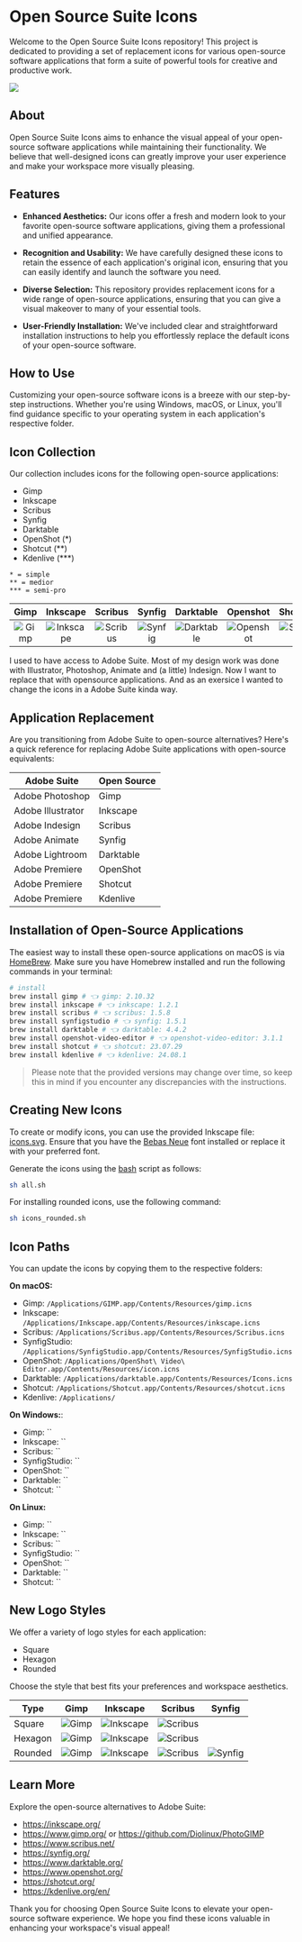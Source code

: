 # Open Source Suite Icons

Welcome to the Open Source Suite Icons repository! This project is dedicated to providing a set of replacement icons for various open-source software applications that form a suite of powerful tools for creative and productive work.

![](icon.png)

## About

Open Source Suite Icons aims to enhance the visual appeal of your open-source software applications while maintaining their functionality. We believe that well-designed icons can greatly improve your user experience and make your workspace more visually pleasing.

## Features

- **Enhanced Aesthetics:** Our icons offer a fresh and modern look to your favorite open-source software applications, giving them a professional and unified appearance.

- **Recognition and Usability:** We have carefully designed these icons to retain the essence of each application's original icon, ensuring that you can easily identify and launch the software you need.

- **Diverse Selection:** This repository provides replacement icons for a wide range of open-source applications, ensuring that you can give a visual makeover to many of your essential tools.

- **User-Friendly Installation:** We've included clear and straightforward installation instructions to help you effortlessly replace the default icons of your open-source software.

## How to Use

Customizing your open-source software icons is a breeze with our step-by-step instructions. Whether you're using Windows, macOS, or Linux, you'll find guidance specific to your operating system in each application's respective folder.

## Icon Collection

Our collection includes icons for the following open-source applications:

- Gimp
- Inkscape
- Scribus
- Synfig
- Darktable
- OpenShot (\*)
- Shotcut (\*\*)
- Kdenlive (\*\*\*)

```
* = simple
** = medior
*** = semi-pro
```

|                            Gimp                            |                              Inkscape                              |                             Scribus                              |                             Synfig                             |                              Darktable                               |                              Openshot                              |                             ShotCut                              |
| :--------------------------------------------------------: | :----------------------------------------------------------------: | :--------------------------------------------------------------: | :------------------------------------------------------------: | :------------------------------------------------------------------: | :----------------------------------------------------------------: | :--------------------------------------------------------------: |
| ![Gimp](export/gimp/rounded/icon.iconset/icon_128x128.png) | ![Inkscape](export/inkscape/rounded/icon.iconset/icon_128x128.png) | ![Scribus](export/scribus/rounded/icon.iconset/icon_128x128.png) | ![Synfig](export/synfig/rounded/icon.iconset/icon_128x128.png) | ![Darktable](export/darktable/rounded/icon.iconset/icon_128x128.png) | ![Openshot](export/openshot/rounded/icon.iconset/icon_128x128.png) | ![Shotcut](export/shotcut/rounded/icon.iconset/icon_128x128.png) |

I used to have access to Adobe Suite. Most of my design work was done with Illustrator, Photoshop, Animate and (a little) Indesign. Now I want to replace that with opensource applications. And as an exersice I wanted to change the icons in a Adobe Suite kinda way.

## Application Replacement

Are you transitioning from Adobe Suite to open-source alternatives? Here's a quick reference for replacing Adobe Suite applications with open-source equivalents:

| Adobe Suite       | Open Source |
| ----------------- | ----------- |
| Adobe Photoshop   | Gimp        |
| Adobe Illustrator | Inkscape    |
| Adobe Indesign    | Scribus     |
| Adobe Animate     | Synfig      |
| Adobe Lightroom   | Darktable   |
| Adobe Premiere    | OpenShot    |
| Adobe Premiere    | Shotcut     |
| Adobe Premiere    | Kdenlive    |

## Installation of Open-Source Applications

The easiest way to install these open-source applications on macOS is via [HomeBrew](https://brew.sh/). Make sure you have Homebrew installed and run the following commands in your terminal:

```bash
# install
brew install gimp # 👈 gimp: 2.10.32
brew install inkscape # 👈 inkscape: 1.2.1
brew install scribus # 👈 scribus: 1.5.8
brew install synfigstudio # 👈 synfig: 1.5.1
brew install darktable # 👈 darktable: 4.4.2
brew install openshot-video-editor # 👈 openshot-video-editor: 3.1.1
brew install shotcut # 👈 shotcut: 23.07.29
brew install kdenlive # 👈 kdenlive: 24.08.1
```

> Please note that the provided versions may change over time, so keep this in mind if you encounter any discrepancies with the instructions.

## Creating New Icons

To create or modify icons, you can use the provided Inkscape file: [icons.svg](design/icons.svg). Ensure that you have the [Bebas Neue](https://fonts.google.com/specimen/Bebas+Neue) font installed or replace it with your preferred font.

Generate the icons using the [bash](all.sh) script as follows:

```bash
sh all.sh
```

For installing rounded icons, use the following command:

```bash
sh icons_rounded.sh
```

## Icon Paths

You can update the icons by copying them to the respective folders:

**On macOS:**

- Gimp: `/Applications/GIMP.app/Contents/Resources/gimp.icns`
- Inkscape: `/Applications/Inkscape.app/Contents/Resources/inkscape.icns`
- Scribus: `/Applications/Scribus.app/Contents/Resources/Scribus.icns`
- SynfigStudio: `/Applications/SynfigStudio.app/Contents/Resources/SynfigStudio.icns`
- OpenShot: `/Applications/OpenShot\ Video\ Editor.app/Contents/Resources/icon.icns`
- Darktable: `/Applications/darktable.app/Contents/Resources/Icons.icns`
- Shotcut: `/Applications/Shotcut.app/Contents/Resources/shotcut.icns`
- Kdenlive: `/Applications/`

**On Windows:**:

- Gimp: ``
- Inkscape: ``
- Scribus: ``
- SynfigStudio: ``
- OpenShot: ``
- Darktable: ``
- Shotcut: ``

**On Linux:**

- Gimp: ``
- Inkscape: ``
- Scribus: ``
- SynfigStudio: ``
- OpenShot: ``
- Darktable: ``
- Shotcut: ``

## New Logo Styles

We offer a variety of logo styles for each application:

- Square
- Hexagon
- Rounded

Choose the style that best fits your preferences and workspace aesthetics.

| Type    | Gimp                                                       | Inkscape                                                           | Scribus                                                          | Synfig                                                         |
| ------- | ---------------------------------------------------------- | ------------------------------------------------------------------ | ---------------------------------------------------------------- | -------------------------------------------------------------- |
| Square  | ![Gimp](export/gimp/square/icon.iconset/icon_128x128.png)  | ![Inkscape](export/inkscape/square/icon.iconset/icon_128x128.png)  | ![Scribus](export/scribus/square/icon.iconset/icon_128x128.png)  |                                                                |
| Hexagon | ![Gimp](export/gimp/hexagon/icon.iconset/icon_128x128.png) | ![Inkscape](export/inkscape/hexagon/icon.iconset/icon_128x128.png) | ![Scribus](export/scribus/hexagon/icon.iconset/icon_128x128.png) |                                                                |
| Rounded | ![Gimp](export/gimp/rounded/icon.iconset/icon_128x128.png) | ![Inkscape](export/inkscape/rounded/icon.iconset/icon_128x128.png) | ![Scribus](export/scribus/rounded/icon.iconset/icon_128x128.png) | ![Synfig](export/synfig/rounded/icon.iconset/icon_128x128.png) |

<!--
## Old logos

| Gimp                       | Inkscape                      | Scribus                      |
| -------------------------- | ----------------------------- | ---------------------------- |
| ![](images/logo/gimp.webp) | ![](images/logo/inkscape.png) | ![](images/logo/scribus.png) |

Scribus | Gimp | Inkscape | Synfig

![](images/logo/taylorjay.hotglue.png)
-->

## Learn More

Explore the open-source alternatives to Adobe Suite:

- https://inkscape.org/
- https://www.gimp.org/ or https://github.com/Diolinux/PhotoGIMP
- https://www.scribus.net/
- https://synfig.org/
- https://www.darktable.org/
- https://www.openshot.org/
- https://shotcut.org/
- https://kdenlive.org/en/

Thank you for choosing Open Source Suite Icons to elevate your open-source software experience. We hope you find these icons valuable in enhancing your workspace's visual appeal!
